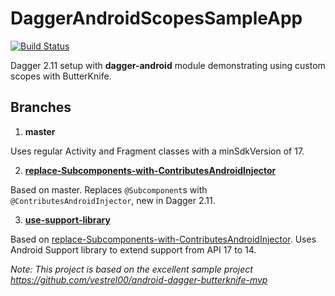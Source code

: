 # DaggerAndroidScopesSampleApp

[![Build Status](https://travis-ci.org/jshvarts/DaggerAndroidScopesSampleApp.svg?branch=master)](https://travis-ci.org/jshvarts/DaggerAndroidScopesSampleApp)

Dagger 2.11 setup with **dagger-android** module demonstrating using custom scopes with ButterKnife.

## Branches

1. **master**

Uses regular Activity and Fragment classes with a minSdkVersion of 17. 

2. **[replace-Subcomponents-with-ContributesAndroidInjector](tree/replace-Subcomponents-with-ContributesAndroidInjector)**

Based on master. Replaces `@Subcomponent`s with `@ContributesAndroidInjector`, new in Dagger 2.11.

3. **[use-support-library](tree/use-support-library)**

Based on [replace-Subcomponents-with-ContributesAndroidInjector](tree/replace-Subcomponents-with-ContributesAndroidInjector). Uses Android Support library to extend support from API 17 to 14.


*Note: This project is based on the excellent sample project https://github.com/vestrel00/android-dagger-butterknife-mvp*